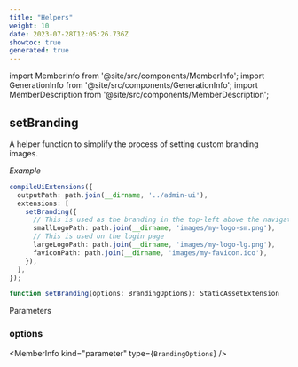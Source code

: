 ```yaml
---
title: "Helpers"
weight: 10
date: 2023-07-28T12:05:26.736Z
showtoc: true
generated: true
---
```

<!-- This file was generated from the Vendure source. Do not modify. Instead, re-run the "docs:build" script -->
import MemberInfo from '@site/src/components/MemberInfo';
import GenerationInfo from '@site/src/components/GenerationInfo';
import MemberDescription from '@site/src/components/MemberDescription';


## setBranding

<GenerationInfo sourceFile="packages/ui-devkit/src/compiler/helpers.ts" sourceLine="26" packageName="@vendure/ui-devkit" />

A helper function to simplify the process of setting custom branding images.

*Example*

```ts
compileUiExtensions({
  outputPath: path.join(__dirname, '../admin-ui'),
  extensions: [
    setBranding({
      // This is used as the branding in the top-left above the navigation
      smallLogoPath: path.join(__dirname, 'images/my-logo-sm.png'),
      // This is used on the login page
      largeLogoPath: path.join(__dirname, 'images/my-logo-lg.png'),
      faviconPath: path.join(__dirname, 'images/my-favicon.ico'),
    }),
  ],
});
```

```ts title="Signature"
function setBranding(options: BrandingOptions): StaticAssetExtension
```
Parameters

### options

<MemberInfo kind="parameter" type={`BrandingOptions`} />

